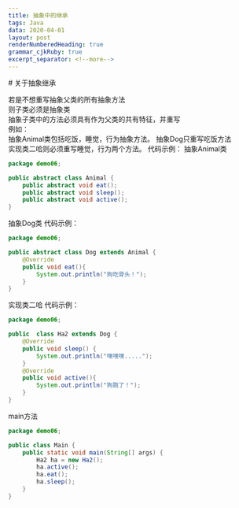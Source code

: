 ```yaml
---
title: 抽象中的继承
tags: Java
data: 2020-04-01
layout: post
renderNumberedHeading: true
grammar_cjkRuby: true
excerpt_separator: <!--more-->
---
```

<p align="center"></p>
<!--more-->
# 关于抽象继承     

若是不想重写抽象父类的所有抽象方法     
则子类必须是抽象类    
抽象子类中的方法必须具有作为父类的共有特征，并重写     
例如：  
抽象Animal类包括吃饭，睡觉，行为抽象方法。
抽象Dog只重写吃饭方法    
实现类二哈则必须重写睡觉，行为两个方法。
代码示例：
抽象Animal类
``` java
package demo06;

public abstract class Animal {
    public abstract void eat();
    public abstract void sleep();
    public abstract void active();
}

```
抽象Dog类
代码示例：
``` java
package demo06;

public abstract class Dog extends Animal {
    @Override
    public void eat(){
        System.out.println("狗吃骨头！");
    }
}

```
实现类二哈
代码示例：
``` java
package demo06;

public  class Ha2 extends Dog {
    @Override
    public void sleep() {
        System.out.println("嘿嘿嘿.....");
    }
    @Override
    public void active(){
        System.out.println("狗跑了！");
    }
}
```
main方法
```java
package demo06;

public class Main {
    public static void main(String[] args) {
        Ha2 ha = new Ha2();
        ha.active();
        ha.eat();
        ha.sleep();
    }
}
```
